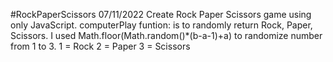 #RockPaperScissors
07/11/2022
Create Rock Paper Scissors game using only JavaScript.
computerPlay funtion: is to randomly return Rock, Paper, Scissors.
I used Math.floor(Math.random()\*(b-a-1)+a) to randomize number from 1 to 3.
1 = Rock
2 = Paper
3 = Scissors
